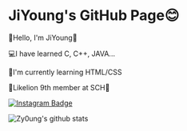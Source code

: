 # JiYoung's GitHub Page😊

🥰Hello, I'm JiYoung🥰

💻I have learned C, C++, JAVA...

🌱I'm currently learning HTML/CSS

🦁Likelion 9th member at SCH🦁

[![Instagram Badge](https://img.shields.io/badge/Instagram-ff69b4?style=flat-square&logo=instagram&logoColor=white&link=https://www.instagram.com/jiy0ung_e/)](https://www.instagram.com/jiy0ung_e/)

![Zy0ung's github stats](https://github-readme-stats.vercel.app/api?username=Zy0ung&show_icons=true&hide_border=True&&theme=buefy)
